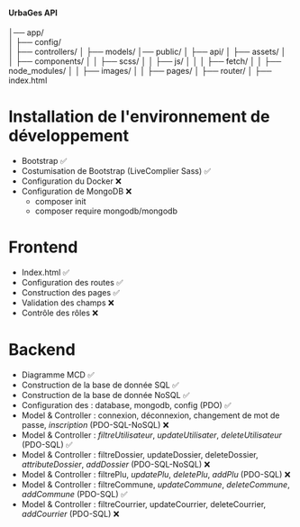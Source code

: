 #### UrbaGes API ####
│── app/                
│   ├── config/               
│   ├── controllers/
│   ├── models/
│── public/
│   ├── api/
│   ├── assets/
│   │   ├── components/
│   │   ├── scss/
│   │   ├── js/
│   │   │   ├── fetch/
│   │   ├── node_modules/
│   │   ├── images/
│   │   ├── pages/
│   ├── router/
│   ├── index.html 
# Installation de l'environnement de développement
- Bootstrap 	✅
- Costumisation de Bootstrap (LiveComplier Sass) 	✅
- Configuration du Docker 	❌
- Configuration de MongoDB 	❌
    + composer init
    + composer require mongodb/mongodb

# Frontend
- Index.html 	✅
- Configuration des routes 	✅
- Construction des pages 	✅
- Validation des champs 	❌
- Contrôle des rôles 	❌

# Backend
- Diagramme MCD 	✅
- Construction de la base de donnée SQL	✅
- Construction de la base de donnée NoSQL	✅
- Configuration des : database, mongodb, config (PDO) 	✅
- Model & Controller : connexion, déconnexion, changement de mot de passe, *inscription* (PDO-SQL-NoSQL) 	❌
- Model & Controller : *filtreUtilisateur*, *updateUtilisater*, *deleteUtilisateur* (PDO-SQL) 	✅
- Model & Controller : filtreDossier, updateDossier, deleteDossier, *attributeDossier*, *addDossier* (PDO-SQL-NoSQL) 	❌
- Model & Controller : filtrePlu, *updatePlu*, *deletePlu*, *addPlu* (PDO-SQL) 	❌
- Model & Controller : filtreCommune, *updateCommune*, *deleteCommune*, *addCommune*  (PDO-SQL) 	✅
- Model & Controller : filtreCourrier, updateCourrier, deleteCourrier, *addCourrier*  (PDO-SQL) 	❌

